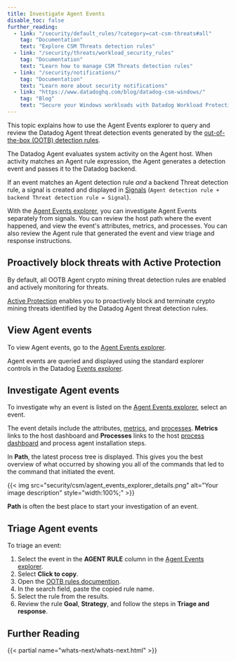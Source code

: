 ```yaml
---
title: Investigate Agent Events
disable_toc: false
further_reading:
  - link: "/security/default_rules/?category=cat-csm-threats#all"
    tag: "Documentation"
    text: "Explore CSM Threats detection rules"
  - link: "/security/threats/workload_security_rules"
    tag: "Documentation"
    text: "Learn how to manage CSM Threats detection rules"
  - link: "/security/notifications/"
    tag: "Documentation"
    text: "Learn more about security notifications"
  - link: "https://www.datadoghq.com/blog/datadog-csm-windows/"
    tag: "Blog"
    text: "Secure your Windows workloads with Datadog Workload Protection"
---
```



This topic explains how to use the Agent Events explorer to query and review the Datadog Agent threat detection events generated by the [out-of-the-box (OOTB) detection rules][12].

The Datadog Agent evaluates system activity on the Agent host. When activity matches an Agent rule expression, the Agent generates a detection event and passes it to the Datadog backend.

If an event matches an Agent detection rule *and* a backend Threat detection rule, a signal is created and displayed in [Signals][11] (`Agent detection rule + backend Threat detection rule = Signal`).

With the [Agent Events explorer][13], you can investigate Agent Events separately from signals. You can review the host path where the event happened, and view the event's attributes, metrics, and processes. You can also review the Agent rule that generated the event and view triage and response instructions.

## Proactively block threats with Active Protection

By default, all OOTB Agent crypto mining threat detection rules are enabled and actively monitoring for threats.

[Active Protection][18] enables you to proactively block and terminate crypto mining threats identified by the Datadog Agent threat detection rules.

## View Agent events

To view Agent events, go to the [Agent Events explorer][13].

Agent events are queried and displayed using the standard explorer controls in the Datadog [Events explorer][14]. 


## Investigate Agent events

To investigate why an event is listed on the [Agent Events explorer][13], select an event.

The event details include the attributes, [metrics][16], and [processes][15]. **Metrics** links to the host dashboard and **Processes** links to the host [process dashboard][17] and process agent installation steps.

In **Path**, the latest process tree is displayed. This gives you the best overview of what occurred by showing you all of the commands that led to the command that initiated the event. 

{{< img src="security/csm/agent_events_explorer_details.png" alt="Your image description" style="width:100%;" >}}

**Path** is often the best place to start your investigation of an event.

## Triage Agent events

To triage an event: 

1. Select the event in the **AGENT RULE** column in the [Agent Events explorer][13].
2. Select **Click to copy**.
3. Open the [OOTB rules documention][12].
4. In the search field, paste the copied rule name.
5. Select the rule from the results.
6. Review the rule **Goal**, **Strategy**, and follow the steps in **Triage and response**.


## Further Reading

{{< partial name="whats-next/whats-next.html" >}}

[11]: /security/threats/security_signals
[12]: /security/default_rules/#cat-cloud-security-management
[13]: https://app.datadoghq.com/security/agent-events
[14]: /service_management/events/explorer/
[15]: /infrastructure/process/
[16]: /metrics/
[17]: https://app.datadoghq.com/process
[18]: /security/cloud_security_management/guide/active-protection